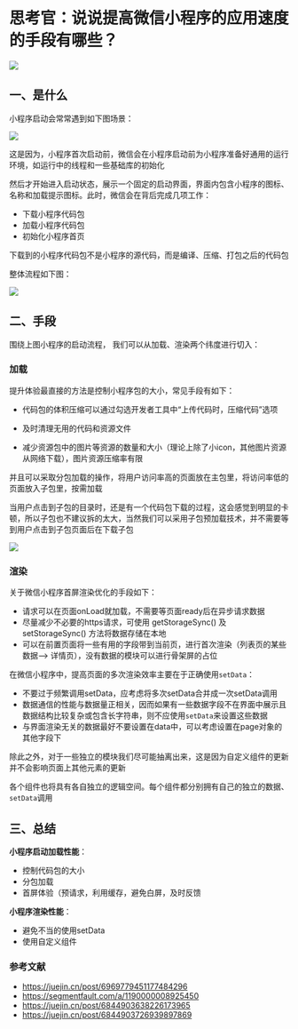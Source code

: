 # 思考官：说说提高微信小程序的应用速度的手段有哪些？

 ![](https://static.vue-js.com/f606d530-3278-11ec-a752-75723a64e8f5.png)



## 一、是什么

小程序启动会常常遇到如下图场景：

 ![](https://static.vue-js.com/03941230-3279-11ec-8e64-91fdec0f05a1.png)

这是因为，小程序首次启动前，微信会在小程序启动前为小程序准备好通用的运行环境，如运行中的线程和一些基础库的初始化

然后才开始进入启动状态，展示一个固定的启动界面，界面内包含小程序的图标、名称和加载提示图标。此时，微信会在背后完成几项工作：

- 下载小程序代码包
- 加载小程序代码包
- 初始化小程序首页

下载到的小程序代码包不是小程序的源代码，而是编译、压缩、打包之后的代码包

整体流程如下图：

 ![](https://static.vue-js.com/11c0ea90-3279-11ec-a752-75723a64e8f5.png)





## 二、手段

围绕上图小程序的启动流程， 我们可以从加载、渲染两个纬度进行切入：



### 加载

提升体验最直接的方法是控制小程序包的大小，常见手段有如下：

- 代码包的体积压缩可以通过勾选开发者工具中“上传代码时，压缩代码”选项

- 及时清理无用的代码和资源文件
- 减少资源包中的图片等资源的数量和大小（理论上除了小icon，其他图片资源从网络下载），图片资源压缩率有限

并且可以采取分包加载的操作，将用户访问率高的页面放在主包里，将访问率低的页面放入子包里，按需加载

当用户点击到子包的目录时，还是有一个代码包下载的过程，这会感觉到明显的卡顿，所以子包也不建议拆的太大，当然我们可以采用子包预加载技术，并不需要等到用户点击到子包页面后在下载子包

 ![](https://static.vue-js.com/2034de10-3279-11ec-8e64-91fdec0f05a1.png)



### 渲染

关于微信小程序首屏渲染优化的手段如下：

- 请求可以在页面onLoad就加载，不需要等页面ready后在异步请求数据
- 尽量减少不必要的https请求，可使用 getStorageSync() 及 setStorageSync() 方法将数据存储在本地
- 可以在前置页面将一些有用的字段带到当前页，进行首次渲染（列表页的某些数据--> 详情页），没有数据的模块可以进行骨架屏的占位



在微信小程序中，提高页面的多次渲染效率主要在于正确使用`setData`：

- 不要过于频繁调用setData，应考虑将多次setData合并成一次setData调用
- 数据通信的性能与数据量正相关，因而如果有一些数据字段不在界面中展示且数据结构比较复杂或包含长字符串，则不应使用`setData`来设置这些数据
- 与界面渲染无关的数据最好不要设置在data中，可以考虑设置在page对象的其他字段下



除此之外，对于一些独立的模块我们尽可能抽离出来，这是因为自定义组件的更新并不会影响页面上其他元素的更新

各个组件也将具有各自独立的逻辑空间。每个组件都分别拥有自己的独立的数据、`setData`调用









## 三、总结

**小程序启动加载性能**：

- 控制代码包的大小
- 分包加载
- 首屏体验（预请求，利用缓存，避免白屏，及时反馈

**小程序渲染性能**：

- 避免不当的使用setData
- 使用自定义组件



### 参考文献

- https://juejin.cn/post/6969779451177484296
- https://segmentfault.com/a/1190000008925450
- https://juejin.cn/post/6844903638226173965
- https://juejin.cn/post/6844903726939897869
